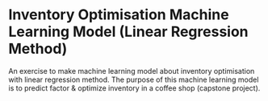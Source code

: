 # Inventory Optimisation Machine Learning Model (Linear Regression Method)
An exercise to make machine learning model about inventory optimisation with linear regression method.
The purpose of this machine learning model is to predict factor & optimize inventory in a coffee shop (capstone project).

